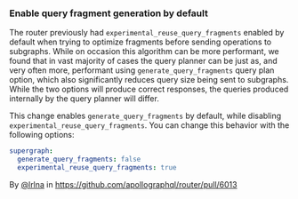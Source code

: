 ### Enable query fragment generation by default

The router previously had `experimental_reuse_query_fragments` enabled by
default when trying to optimize fragments before sending operations to subgraphs.
While on occasion this algorithm can be more performant, we found that in vast
majority of cases the query planner can be just as, and very often more, performant using
`generate_query_fragments` query plan option, which also significantly reduces
query size being sent to subgraphs. While the two options will produce correct
responses, the queries produced internally by the query planner will differ.

This change enables `generate_query_fragments` by default, while disabling
`experimental_reuse_query_fragments`. You can change this behavior with the
following options:

```yaml
supergraph:
  generate_query_fragments: false
  experimental_reuse_query_fragments: true
```

By [@lrlna](https://github.com/lrlna) in https://github.com/apollographql/router/pull/6013